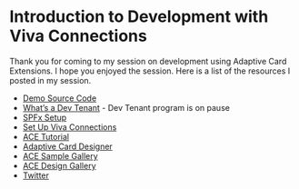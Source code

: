 # Introduction to Development with Viva Connections

Thank you for coming to my session on development using Adaptive Card Extensions. I hope you enjoyed the session. Here is a list of the resources I posted in my session.

- [Demo Source Code](https://github.com/pnp/sp-dev-fx-aces/tree/main/samples/BasicCard-HelpDesk)
- [What’s a Dev Tenant](https://symp.info/DevTenant) - Dev Tenant program is on pause
- [SPFx Setup](https://symp.info/devenvsetup)
- [Set Up Viva Connections](https://symp.info/devsetupvivaconnections)
- [ACE Tutorial](https://symp.info/devacetutorial)
- [Adaptive Card Designer](https://symp.info/devacedesigner)
- [ACE Sample Gallery](https://symp.info/devacesamples)
- [ACE Design Gallery](https://symp.info/ACEDesignGallery)
- [Twitter](https://www.twitter.com/spdcp)
